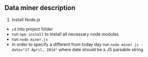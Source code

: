 ## Data miner description

1. Install Node.js
* `cd` into project folder
* run `npm install` to install all necessary node modules
* run `node miner.js`
* In order to specify a different from today day run `node miner.js -date="17 April, 2014"` where date should be a JS parsable string
